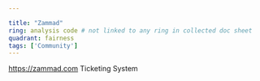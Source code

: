```yaml
---

title: "Zammad"
ring: analysis code # not linked to any ring in collected doc sheet
quadrant: fairness
tags: ['Community']
---
```

https://zammad.com
Ticketing System
